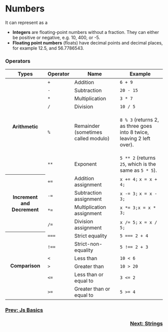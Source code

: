 # Numbers
It can represent as a
- **Integers** are floating-point numbers without a fraction. They can either be positive or negative, e.g. 10, 400, or -5.
- **Floating point numbers** (floats) have decimal points and decimal places, for example 12.5, and 56.7786543.

### Operators
<table class="standard-table">
  <thead>
    <tr>
      <th scope="col">Types</th>
      <th scope="col">Operator</th>
      <th scope="col">Name</th>
      <th scope="col">Example</th>
    </tr>
  </thead>
  <tbody>
    <th rowspan="7">Arithmetic</th>
    <tr>
      <td><code>+</code></td>
      <td>Addition</td>
      <td><code>6 + 9</code></td>
    </tr>
    <tr>
      <td><code>-</code></td>
      <td>Subtraction</td>
      <td><code>20 - 15</code></td>
    </tr>
    <tr>
      <td><code>*</code></td>
      <td>Multiplication</td>
      <td><code>3 * 7</code></td>
    </tr>
    <tr>
      <td><code>/</code></td>
      <td>Division</td>
      <td><code>10 / 5</code></td>
    </tr>
    <tr>
      <td><code>%</code></td>
      <td>Remainder (sometimes called modulo)</td>
      <td>
        <p>
          <code>8 % 3</code> (returns 2, as three goes into 8 twice, leaving 2
          left over).
        </p>
      </td>
    </tr>
    <tr>
      <td><code>**</code></td>
      <td>Exponent</td>
      <td>
        <code>5 ** 2</code> (returns <code>25</code>, which is the same as
        <code>5 * 5</code>).
      </td>
    </tr>
       <th rowspan="5">Increment and Decrement</th>
         <tr>
      <td><code>+=</code></td>
      <td>Addition assignment</td>
      <td><code>x += 4;</code>
        <code>x = x + 4;</code></td>
    </tr>
    <tr>
      <td><code>-=</code></td>
      <td>Subtraction assignment</td>
      <td><code>x -= 3;</code>
        <code>x = x - 3;</code></td>
    </tr>
    <tr>
      <td><code>*=</code></td>
      <td>Multiplication assignment</td>
      <td><code>x *= 3;</code><code>x = x * 3;</code></td>
    </tr>
    <tr>
      <td><code>/=</code></td>
      <td>Division assignment</td>
      <td><code>x /= 5;</code>
        <code>x = x / 5;</code></td>
    </tr>
      <th rowspan="7">Comparison</th>
    <tr>
      <td><code>===</code></td>
      <td>Strict equality</td>
      <td><code>5 === 2 + 4</code></td>
    </tr>
    <tr>
      <td><code>!==</code></td>
      <td>Strict-non-equality</td>
      <td><code>5 !== 2 + 3</code></td>
    </tr>
    <tr>
      <td><code>&lt;</code></td>
      <td>Less than</td>
      <td><code>10 &lt; 6</code></td>
    </tr>
    <tr>
      <td><code>&gt;</code></td>
      <td>Greater than</td>
      <td><code>10 &gt; 20</code></td>
    </tr>
    <tr>
      <td><code>&lt;=</code></td>
      <td>Less than or equal to</td>
      <td><code>3 &lt;= 2</code></td>
    </tr>
    <tr>
      <td><code>&gt;=</code></td>
      <td>Greater than or equal to</td>
      <td><code>5 &gt;= 4</code></td>
    </tr>
  </tbody>
</table>


<h3 align="left"><a href="/">Prev: Js Basics</a></h3>
<h3 align="right"><a href="03.Strings">Next: Strings</a></h3>

